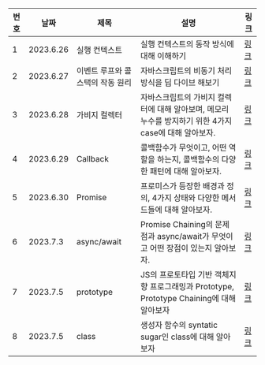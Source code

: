 | 번호 | 날짜      | 제목                              | 설명                                                                                                  | 링크                                                                                                                                      |
| ---- | --------- | --------------------------------- | ----------------------------------------------------------------------------------------------------- | ----------------------------------------------------------------------------------------------------------------------------------------- |
| 1    | 2023.6.26 | 실행 컨텍스트                     | 실행 컨텍스트의 동작 방식에 대해 이해하기                                                             | [링크](https://www.notion.so/3a5f9761819e4e27b57a4a5a7f719040)                                                                            |
| 2    | 2023.6.27 | 이벤트 루프와 콜 스택의 작동 원리 | 자바스크립트의 비동기 처리 방식을 딥 다이브 해보기                                                    | [링크](https://www.notion.so/26de8f3da3634b54bd0da84a7291be37)                                                                            |
| 3    | 2023.6.28 | 가비지 컬렉터                     | 자바스크립트의 가비지 컬렉터에 대해 알아보며, 메모리 누수를 방지하기 위한 4가지 case에 대해 알아보자. | [링크](https://www.notion.so/f8a0e9d3844e446ebbe3e4e934fbbfd2)                                                                            |
| 4    | 2023.6.29 | Callback                          | 콜백함수가 무엇이고, 어떤 역할을 하는지, 콜백함수의 다양한 패턴에 대해 알아보자.                      | [링크](https://www.notion.so/JavaScript-b92a5bd919a34383b956621ae56ca946?p=77c4cd2c2058460aa3132d1de33ddae1&pm=s)                         |
| 5    | 2023.6.30 | Promise                           | 프로미스가 등장한 배경과 정의, 4가지 상태와 다양한 메서드들에 대해 알아보자.                          | [링크](https://www.notion.so/JavaScript-b92a5bd919a34383b956621ae56ca946?p=a4c91f188fad45a4b21abbecd4b4f1e5&pm=s)                         |
| 6    | 2023.7.3  | async/await                       | Promise Chaining의 문제점과 async/await가 무엇이고 어떤 장점이 있는지 알아보자.                       | [링크](https://www.notion.so/async-await-9f118b21c86c4422aba3c7bde78c7c37)                                                                |
| 7    | 2023.7.5  | prototype                         | JS의 프로토타입 기반 객체지향 프로그래밍과 Prototype, Prototype Chaining에 대해 알아보자              | [링크](https://www.notion.so/dae85b4b17c8468baadf0fee0c070e48?v=4ef4e04e9a3e46399ed899bb6c61f575&p=e4dfa4a8f97c4c57869d8f019c294920&pm=s) |
| 8    | 2023.7.5  | class                             | 생성자 함수의 syntatic sugar인 class에 대해 알아보자                                                  | [링크](https://www.notion.so/dae85b4b17c8468baadf0fee0c070e48?v=4ef4e04e9a3e46399ed899bb6c61f575&p=f30f8142cbf442cdbdfa7b3a2925ebaf&pm=s) |
